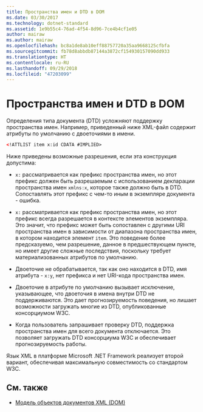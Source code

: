 ```yaml
---
title: Пространства имен и DTD в DOM
ms.date: 03/30/2017
ms.technology: dotnet-standard
ms.assetid: 1e9b55c4-76ad-4f54-8d96-7ce4b4cf1e05
author: mairaw
ms.author: mairaw
ms.openlocfilehash: bc8a1de8ab10eff88757720a35aa9668125cfbfa
ms.sourcegitcommit: fb78d8abbdb87144a3872cf154930157090dd933
ms.translationtype: HT
ms.contentlocale: ru-RU
ms.lasthandoff: 09/29/2018
ms.locfileid: "47203099"
---
```

# <a name="namespaces-and-dtds-in-the-dom"></a>Пространства имен и DTD в DOM
Определения типа документа (DTD) усложняют поддержку пространства имен. Например, приведенный ниже XML-файл содержит атрибуты по умолчанию с двоеточиями в имени.  
  
```xml  
<!ATTLIST item x:id CDATA #IMPLIED>  
```  
  
 Ниже приведены возможные разрешения, если эта конструкция допустима:  
  
-   `x:` рассматривается как префикс пространства имен, но этот префикс должен быть разрешаемым с использованием декларации пространства имен `xmlns:x`, которое также должно быть в DTD. Сопоставлять этот префикс с чем-то иным в экземпляре документа - ошибка.  
  
-   `x:` рассматривается как префикс пространства имен, но этот префикс всегда разрешается в контексте элементов экземпляра. Это значит, что префикс может быть сопоставлен с другими URI пространства имен в зависимости от диапазона пространства имен, в котором находится элемент `item`. Это поведение более предсказуемо, чем разрешение, данное в предшествующем пункте, но имеет другие сложные последствия, поскольку требует материализованных атрибутов по умолчанию.  
  
-   Двоеточие не обрабатывается, так как оно находится в DTD, имя атрибута - `x:y`, нет префикса и нет URI-кода пространства имен.  
  
-   Двоеточие в атрибуте по умолчанию вызывает исключение, указывающее, что двоеточия в имена внутри DTD не поддерживаются. Это дает прогнозируемость поведения, но лишает возможности загружать многие из DTD, опубликованные консорциумом W3C.  
  
-   Когда пользователь запрашивает проверку DTD, поддержка пространства имен для всего документа отключается. Это позволяет загружать DTD консорциума W3C и обеспечивает прогнозируемость работы.  
  
 Язык XML в платформе Microsoft .NET Framework реализует второй вариант, обеспечивая максимальную совместимость со стандартом W3C.  
  
## <a name="see-also"></a>См. также

- [Модель объектов документов XML (DOM)](../../../../docs/standard/data/xml/xml-document-object-model-dom.md)

